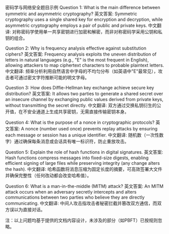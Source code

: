 密码学与网络安全题目示例
Question 1: What is the main difference between symmetric and asymmetric cryptography?
英文答案:
Symmetric cryptography uses a single shared key for encryption and decryption, while asymmetric cryptography employs a pair of public and private keys.
中文翻译:
对称密码学使用单一共享密钥进行加密和解密，而非对称密码学采用公钥和私钥的组合。

Question 2: Why is frequency analysis effective against substitution ciphers?
英文答案:
Frequency analysis exploits the uneven distribution of letters in natural languages (e.g., "E" is the most frequent in English), allowing attackers to map ciphertext characters to probable plaintext letters.
中文翻译:
频率分析利用自然语言中字母的不均匀分布（如英语中"E"最常见），攻击者可通过密文字符推断可能的明文字母。

Question 3: How does Diffie-Hellman key exchange achieve secure key distribution?
英文答案:
It allows two parties to generate a shared secret over an insecure channel by exchanging public values derived from private keys, without transmitting the secret directly.
中文翻译:
双方通过交换私钥衍生的公开值，在不安全通道上生成共享密钥，无需直接传输密钥本身。

Question 4: What is the purpose of a nonce in cryptographic protocols?
英文答案:
A nonce (number used once) prevents replay attacks by ensuring each message or session has a unique identifier.
中文翻译:
随机数（一次性数字）通过确保每条消息或会话具有唯一标识符，防止重放攻击。

Question 5: Explain the role of hash functions in digital signatures.
英文答案:
Hash functions compress messages into fixed-size digests, enabling efficient signing of large files while preserving integrity (any change alters the hash).
中文翻译:
哈希函数将消息压缩为固定长度的摘要，可高效签署大文件并确保完整性（任何改动都会改变哈希值）。

Question 6: What is a man-in-the-middle (MITM) attack?
英文答案:
An MITM attack occurs when an adversary secretly intercepts and alters communications between two parties who believe they are directly communicating.
中文翻译:
中间人攻击指攻击者秘密拦截并篡改双方通信，而双方误以为直接对话。

注：以上问题均基于提供的文档内容设计，未涉及的部分（如PBFT）已按规则忽略。
